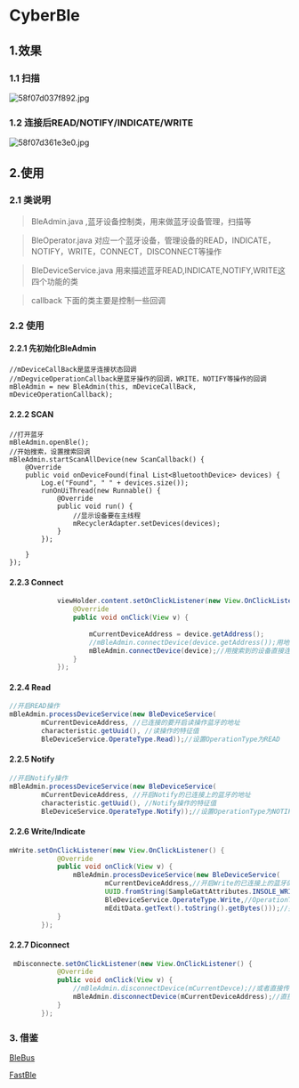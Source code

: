 # CyberBle

## 1.效果

### 1.1 扫描

![58f07d037f892.jpg](https://ooo.0o0.ooo/2017/04/14/58f07d037f892.jpg)

### 1.2 连接后READ/NOTIFY/INDICATE/WRITE

![58f07d361e3e0.jpg](https://ooo.0o0.ooo/2017/04/14/58f07d361e3e0.jpg)





## 2.使用

### 2.1 类说明

> BleAdmin.java ,蓝牙设备控制类，用来做蓝牙设备管理，扫描等

> BleOperator.java 对应一个蓝牙设备，管理设备的READ，INDICATE，NOTIFY，WRITE，CONNECT，DISCONNECT等操作

> BleDeviceService.java 用来描述蓝牙READ,INDICATE,NOTIFY,WRITE这四个功能的类

> callback 下面的类主要是控制一些回调

### 2.2 使用

#### 2.2.1 先初始化BleAdmin

```
//mDeviceCallBack是蓝牙连接状态回调
//mDegviceOperationCallback是蓝牙操作的回调，WRITE，NOTIFY等操作的回调
mBleAdmin = new BleAdmin(this, mDeviceCallBack, mDeviceOperationCallback);
```



#### 2.2.2 SCAN

```
//打开蓝牙
mBleAdmin.openBle();
//开始搜索，设置搜索回调
mBleAdmin.startScanAllDevice(new ScanCallback() {
    @Override
    public void onDeviceFound(final List<BluetoothDevice> devices) {
        Log.e("Found", " " + devices.size());
        runOnUiThread(new Runnable() {
            @Override
            public void run() {
                //显示设备要在主线程
                mRecyclerAdapter.setDevices(devices);
            }
        });

    }
});
```



#### 2.2.3 Connect

```java
            viewHolder.content.setOnClickListener(new View.OnClickListener() {
                @Override
                public void onClick(View v) {
                  
                    mCurrentDeviceAddress = device.getAddress();
                    //mBleAdmin.connectDevice(device.getAddress());用地址直接连接
                    mBleAdmin.connectDevice(device);//用搜索到的设备直接连接, 推荐
                }
            });
```





#### 2.2.4 Read

```java
//开启READ操作
mBleAdmin.processDeviceService(new BleDeviceService(
        mCurrentDeviceAddress, //已连接的要开启读操作蓝牙的地址
        characteristic.getUuid(), //读操作的特征值
        BleDeviceService.OperateType.Read));//设置OperationType为READ

```



#### 2.2.5 Notify

```java
//开启Notify操作
mBleAdmin.processDeviceService(new BleDeviceService(
		mCurrentDeviceAddress, //开启Notify的已连接上的蓝牙的地址
		characteristic.getUuid(), //Notify操作的特征值
		BleDeviceService.OperateType.Notify));//设置OperationType为NOTIFY
```



#### 2.2.6 Write/Indicate

```java
mWrite.setOnClickListener(new View.OnClickListener() {
            @Override
            public void onClick(View v) {
                mBleAdmin.processDeviceService(new BleDeviceService(
                        mCurrentDeviceAddress,//开启Write的已连接上的蓝牙的地址
                        UUID.fromString(SampleGattAttributes.INSOLE_WRITE),//Write的UUID特征值
                        BleDeviceService.OperateType.Write,//OperationType
                        mEditData.getText().toString().getBytes()));//要写入的byte[]值
            }
        });
```



#### 2.2.7 Diconnect

```Java
 mDisconnecte.setOnClickListener(new View.OnClickListener() {
            @Override
            public void onClick(View v) {
              	//mBleAdmin.disconnectDevice(mCurrentDevce);//或者直接传入设备
                mBleAdmin.disconnectDevice(mCurrentDeviceAddress);//直接传入已连接上的蓝牙设备地址
            }
        });
```







### 3. 借鉴

[BleBus](https://github.com/backav/android-ble-bus)

[FastBle](https://github.com/Jasonchenlijian/FastBle)

